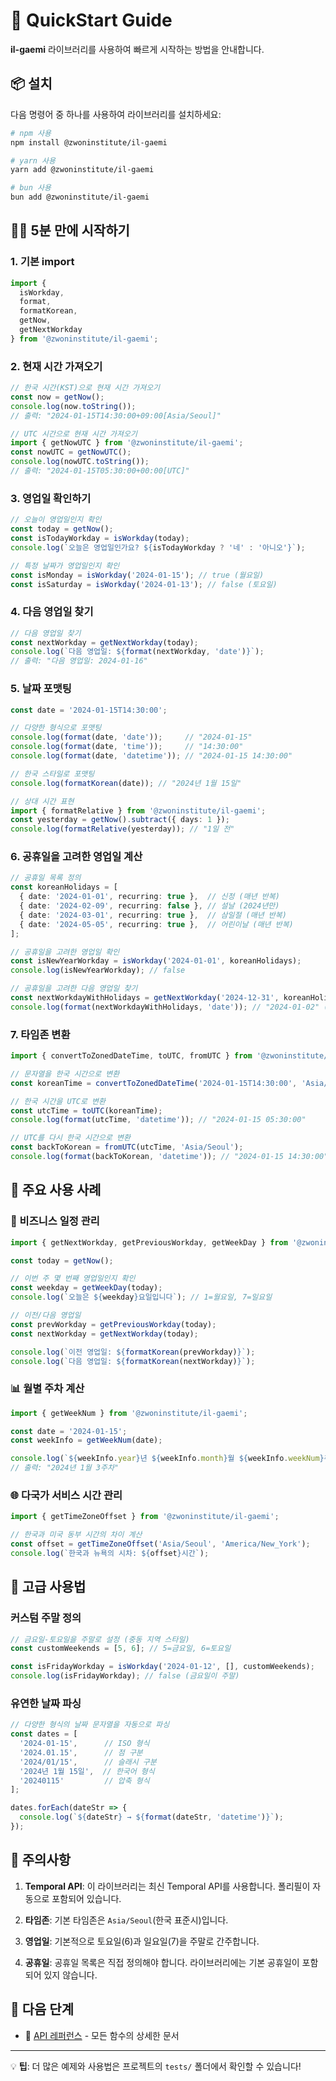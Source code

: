 # 🚀 QuickStart Guide

**il-gaemi** 라이브러리를 사용하여 빠르게 시작하는 방법을 안내합니다.

## 📦 설치

다음 명령어 중 하나를 사용하여 라이브러리를 설치하세요:

```bash
# npm 사용
npm install @zwoninstitute/il-gaemi

# yarn 사용
yarn add @zwoninstitute/il-gaemi

# bun 사용
bun add @zwoninstitute/il-gaemi
```

## 🏃‍♂️ 5분 만에 시작하기

### 1. 기본 import

```typescript
import { 
  isWorkday, 
  format, 
  formatKorean, 
  getNow, 
  getNextWorkday 
} from '@zwoninstitute/il-gaemi';
```

### 2. 현재 시간 가져오기

```typescript
// 한국 시간(KST)으로 현재 시간 가져오기
const now = getNow();
console.log(now.toString()); 
// 출력: "2024-01-15T14:30:00+09:00[Asia/Seoul]"

// UTC 시간으로 현재 시간 가져오기
import { getNowUTC } from '@zwoninstitute/il-gaemi';
const nowUTC = getNowUTC();
console.log(nowUTC.toString()); 
// 출력: "2024-01-15T05:30:00+00:00[UTC]"
```

### 3. 영업일 확인하기

```typescript
// 오늘이 영업일인지 확인
const today = getNow();
const isTodayWorkday = isWorkday(today);
console.log(`오늘은 영업일인가요? ${isTodayWorkday ? '네' : '아니오'}`);

// 특정 날짜가 영업일인지 확인
const isMonday = isWorkday('2024-01-15'); // true (월요일)
const isSaturday = isWorkday('2024-01-13'); // false (토요일)
```

### 4. 다음 영업일 찾기

```typescript
// 다음 영업일 찾기
const nextWorkday = getNextWorkday(today);
console.log(`다음 영업일: ${format(nextWorkday, 'date')}`);
// 출력: "다음 영업일: 2024-01-16"
```

### 5. 날짜 포맷팅

```typescript
const date = '2024-01-15T14:30:00';

// 다양한 형식으로 포맷팅
console.log(format(date, 'date'));     // "2024-01-15"
console.log(format(date, 'time'));     // "14:30:00"
console.log(format(date, 'datetime')); // "2024-01-15 14:30:00"

// 한국 스타일로 포맷팅
console.log(formatKorean(date)); // "2024년 1월 15일"

// 상대 시간 표현
import { formatRelative } from '@zwoninstitute/il-gaemi';
const yesterday = getNow().subtract({ days: 1 });
console.log(formatRelative(yesterday)); // "1일 전"
```

### 6. 공휴일을 고려한 영업일 계산

```typescript
// 공휴일 목록 정의
const koreanHolidays = [
  { date: '2024-01-01', recurring: true },  // 신정 (매년 반복)
  { date: '2024-02-09', recurring: false }, // 설날 (2024년만)
  { date: '2024-03-01', recurring: true },  // 삼일절 (매년 반복)
  { date: '2024-05-05', recurring: true },  // 어린이날 (매년 반복)
];

// 공휴일을 고려한 영업일 확인
const isNewYearWorkday = isWorkday('2024-01-01', koreanHolidays); 
console.log(isNewYearWorkday); // false

// 공휴일을 고려한 다음 영업일 찾기
const nextWorkdayWithHolidays = getNextWorkday('2024-12-31', koreanHolidays);
console.log(format(nextWorkdayWithHolidays, 'date')); // "2024-01-02" (신정 제외)
```

### 7. 타임존 변환

```typescript
import { convertToZonedDateTime, toUTC, fromUTC } from '@zwoninstitute/il-gaemi';

// 문자열을 한국 시간으로 변환
const koreanTime = convertToZonedDateTime('2024-01-15T14:30:00', 'Asia/Seoul');

// 한국 시간을 UTC로 변환
const utcTime = toUTC(koreanTime);
console.log(format(utcTime, 'datetime')); // "2024-01-15 05:30:00"

// UTC를 다시 한국 시간으로 변환
const backToKorean = fromUTC(utcTime, 'Asia/Seoul');
console.log(format(backToKorean, 'datetime')); // "2024-01-15 14:30:00"
```

## 🎯 주요 사용 사례

### 📅 비즈니스 일정 관리

```typescript
import { getNextWorkday, getPreviousWorkday, getWeekDay } from '@zwoninstitute/il-gaemi';

const today = getNow();

// 이번 주 몇 번째 영업일인지 확인
const weekday = getWeekDay(today);
console.log(`오늘은 ${weekday}요일입니다`); // 1=월요일, 7=일요일

// 이전/다음 영업일
const prevWorkday = getPreviousWorkday(today);
const nextWorkday = getNextWorkday(today);

console.log(`이전 영업일: ${formatKorean(prevWorkday)}`);
console.log(`다음 영업일: ${formatKorean(nextWorkday)}`);
```

### 📊 월별 주차 계산

```typescript
import { getWeekNum } from '@zwoninstitute/il-gaemi';

const date = '2024-01-15';
const weekInfo = getWeekNum(date);

console.log(`${weekInfo.year}년 ${weekInfo.month}월 ${weekInfo.weekNum}주차`);
// 출력: "2024년 1월 3주차"
```

### 🌐 다국가 서비스 시간 관리

```typescript
import { getTimeZoneOffset } from '@zwoninstitute/il-gaemi';

// 한국과 미국 동부 시간의 차이 계산
const offset = getTimeZoneOffset('Asia/Seoul', 'America/New_York');
console.log(`한국과 뉴욕의 시차: ${offset}시간`);
```

## 🔧 고급 사용법

### 커스텀 주말 정의

```typescript
// 금요일-토요일을 주말로 설정 (중동 지역 스타일)
const customWeekends = [5, 6]; // 5=금요일, 6=토요일

const isFridayWorkday = isWorkday('2024-01-12', [], customWeekends);
console.log(isFridayWorkday); // false (금요일이 주말)
```

### 유연한 날짜 파싱

```typescript
// 다양한 형식의 날짜 문자열을 자동으로 파싱
const dates = [
  '2024-01-15',      // ISO 형식
  '2024.01.15',      // 점 구분
  '2024/01/15',      // 슬래시 구분
  '2024년 1월 15일',  // 한국어 형식
  '20240115'         // 압축 형식
];

dates.forEach(dateStr => {
  console.log(`${dateStr} → ${format(dateStr, 'datetime')}`);
});
```

## 🚨 주의사항

1. **Temporal API**: 이 라이브러리는 최신 Temporal API를 사용합니다. 폴리필이 자동으로 포함되어 있습니다.

2. **타임존**: 기본 타임존은 `Asia/Seoul`(한국 표준시)입니다.

3. **영업일**: 기본적으로 토요일(6)과 일요일(7)을 주말로 간주합니다.

4. **공휴일**: 공휴일 목록은 직접 정의해야 합니다. 라이브러리에는 기본 공휴일이 포함되어 있지 않습니다.

## 🔗 다음 단계

- 📖 [API 레퍼런스](./API-Reference.md) - 모든 함수의 상세한 문서

---

💡 **팁**: 더 많은 예제와 사용법은 프로젝트의 `tests/` 폴더에서 확인할 수 있습니다! 